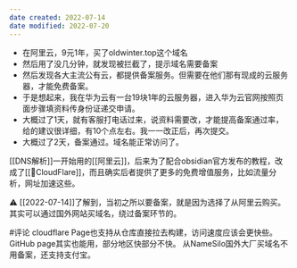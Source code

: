 ```yaml
---
date created: 2022-07-14
date modified: 2022-07-20
---
```

- 在阿里云，9元1年，买了oldwinter.top这个域名
- 然后用了没几分钟，就发现被拦截了，提示域名需要备案
- 然后发现各大主流公有云，都提供备案服务。但需要在他们那有现成的云服务器，才能免费备案。
- 于是想起来，我在华为云有一台19块1年的云服务器，进入华为云官网按照页面步骤填资料传身份证递交申请。
- 大概过了1天，就有客服打电话过来，说资料需要改，才能提高备案通过率，给的建议很详细，有10个点左右。我一一改正后，再次提交。
- 大概过了2天，备案通过。域名能正常访问了。

[[DNS解析]]一开始用的[[阿里云]]，后来为了配合obsidian官方发布的教程，改成了[[🔗CloudFlare]]，而且确实后者提供了更多的免费增值服务，比如流量分析，网址加速这些。

⚠️ [[2022-07-14]]了解到，当初之所以要备案，就是因为选择了从阿里云购买。其实可以通过国外网站买域名，绕过备案环节的。

#评论 cloudflare Page也支持从仓库直接拉去构建，访问速度应该会更快些。GitHub page其实也能用，部分地区快部分不快。 从NameSilo国外大厂买域名不用备案，还支持支付宝。
